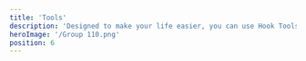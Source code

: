```yaml
---
title: 'Tools'
description: 'Designed to make your life easier, you can use Hook Tools and share them! Tools can be private or public, and they are collaborative to your friends!'
heroImage: '/Group 110.png'
position: 6
---
```

